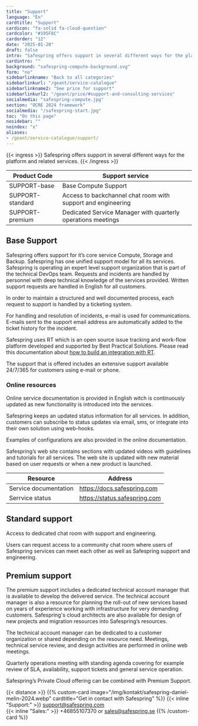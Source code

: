 ```yaml
---
title: "Support"
language: "En"
cardtitle: "Support"
cardicon: "fa-solid fa-cloud-question"
cardcolor: "#195F8C"
cardorder: "12"
date: "2025-01-20"
draft: false
intro: "Safespring offers support in several different ways for the platform and related services."
cardintro: ""
background: "safespring-compute-background.svg"
form: "no"
sidebarlinkname: "Back to all categories"
sidebarlinkurl: "/geant/service-catalogue"
sidebarlinkname2: "See price for support"
sidebarlinkurl2: "/geant/price/#support-and-consulting-services"
socialmedia: "safespring-compute.jpg"
section: "OCRE 2024 framework"
socialmedia: "/safespring-start.jpg"
toc: "On this page"
nosidebar: ""
noindex: "x"
aliases:
- /geant/service-catalogue/support/
---
```


{{< ingress >}}
Safespring offers support in several different ways for the platform and related services. 
{{< /ingress >}}

|     Product Code        |     Support service                                                   |
|-------------------------|-----------------------------------------------------------------------|
|     SUPPORT-base        |     Base Compute Support                                              |
|     SUPPORT-standard    |     Access to backchannel chat room with support and engineering      |
|     SUPPORT-premium     |     Dedicated Service Manager with   quarterly operations meetings    |



## Base Support 
Safespring offers support for it’s core service Compute, Storage and Backup. Safespring has one unified support model for all its services. Safespring is operating an expert level support organization that is part of the technical DevOps team. Requests and incidents are handled by personnel with deep technical knowledge of the services provided. Written support requests are handled in English for all customers.

In order to maintain a structured and well documented process, each request to support is handled by a ticketing system. 

For handling and resolution of incidents, e-mail is used for communications. E-mails sent to the support email address are automatically added to the ticket history for the incident.

Safespring uses RT which is an open source issue tracking and work-flow platform developed and supported by Best Practical Solutions. Please read this documentation about [how to build an integration with RT](https://docs.bestpractical.com/rt/4.4.4/index.html).

The support that is offered includes an extensive support available 24/7/365 for customers using e-mail or phone.

### Online resources

Online service documentation is provided in English witch is continuously updated as new functionality is introduced into the services.

Safespring keeps an updated status information for all services. In addition, customers can subscribe to status updates via email, sms, or integrate into their own solution using web-hooks.

Examples of configurations are also provided in the online documentation.

Safespring’s web site contains sections with updated videos with guidelines and tutorials for all services. The web site is updated with new material based on user requests or when a new product is launched.

| Resource              | Address                       |
|-----------------------|-------------------------------|
| Service documentation | https://docs.safespring.com   |
| Serrvice status       | https://status.safespring.com |

## Standard support
Access to dedicated chat room with support and engineering.

Users can request access to a community chat room where users of Safespring services can meet each other as well as Safespring support and engineering.

## Premium support
The premium support includes a dedicated technical account manager that is available to develop the delivered service. The technical account manager is also a resource for planning the roll-out of new services based on years of experience working with infrastructure for very demanding customers. Safespring's cloud architects are also available for design of new projects and migration resources into Safespring’s resources.

The technical account manager can be dedicated to a customer organization or shared depending on the resource need. Meetings, technical service review, and design activities are performed in online web meetings.

Quarterly operations meeting with standing agenda covering for example review of SLA, availability, support tickets and general service operation.

Safespring’s Private Cloud offering can be combined with Premium Support.

{{< distance >}}
{{% custom-card image="/img/kontakt/safespring-daniel-melin-2024.webp" cardtitle="Get in contact with Safespring" %}}
{{< inline "Support:" >}} support@safespring.com  
{{< inline "Sales:" >}} +46855107370 or sales@safespring.se
{{% /custom-card %}}

